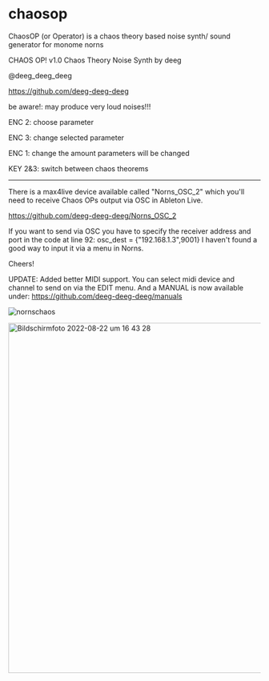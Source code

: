 # chaosop
ChaosOP (or Operator) is a chaos theory based noise synth/ sound generator for monome norns

CHAOS OP! v1.0
Chaos Theory Noise Synth
by deeg

@deeg_deeg_deeg

https://github.com/deeg-deeg-deeg

be aware!: may produce very
loud noises!!!

ENC 2: choose parameter

ENC 3: change selected parameter

ENC 1: change the amount parameters will be changed

KEY 2&3: switch between chaos theorems

-----------------------------------------

There is a max4live device available called "Norns_OSC_2" which you'll need to receive Chaos OPs output via OSC in Ableton Live. 

https://github.com/deeg-deeg-deeg/Norns_OSC_2

If you want to send via OSC you have to specify the receiver address and port in the code at line 92: osc_dest =  {"192.168.1.3",9001}
I haven't found a good way to input it via a menu in Norns. 

Cheers!

UPDATE:
Added better MIDI support. You can select midi device and channel to send on via the EDIT menu.
And a MANUAL is now available under: <a href="https://github.com/deeg-deeg-deeg/manuals">https://github.com/deeg-deeg-deeg/manuals</a>



![nornschaos](https://user-images.githubusercontent.com/104967140/177141985-4b56a226-ea2c-445c-af18-4875870e10e6.jpg)


<img width="700" alt="Bildschirmfoto 2022-08-22 um 16 43 28" src="https://user-images.githubusercontent.com/104967140/186149155-21c90775-ab31-4f3d-a016-4fa4aa25f227.png">

